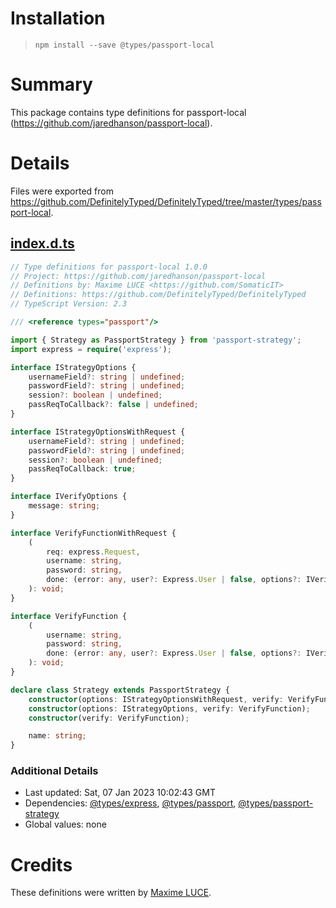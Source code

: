 # Installation
> `npm install --save @types/passport-local`

# Summary
This package contains type definitions for passport-local (https://github.com/jaredhanson/passport-local).

# Details
Files were exported from https://github.com/DefinitelyTyped/DefinitelyTyped/tree/master/types/passport-local.
## [index.d.ts](https://github.com/DefinitelyTyped/DefinitelyTyped/tree/master/types/passport-local/index.d.ts)
````ts
// Type definitions for passport-local 1.0.0
// Project: https://github.com/jaredhanson/passport-local
// Definitions by: Maxime LUCE <https://github.com/SomaticIT>
// Definitions: https://github.com/DefinitelyTyped/DefinitelyTyped
// TypeScript Version: 2.3

/// <reference types="passport"/>

import { Strategy as PassportStrategy } from 'passport-strategy';
import express = require('express');

interface IStrategyOptions {
    usernameField?: string | undefined;
    passwordField?: string | undefined;
    session?: boolean | undefined;
    passReqToCallback?: false | undefined;
}

interface IStrategyOptionsWithRequest {
    usernameField?: string | undefined;
    passwordField?: string | undefined;
    session?: boolean | undefined;
    passReqToCallback: true;
}

interface IVerifyOptions {
    message: string;
}

interface VerifyFunctionWithRequest {
    (
        req: express.Request,
        username: string,
        password: string,
        done: (error: any, user?: Express.User | false, options?: IVerifyOptions) => void,
    ): void;
}

interface VerifyFunction {
    (
        username: string,
        password: string,
        done: (error: any, user?: Express.User | false, options?: IVerifyOptions) => void,
    ): void;
}

declare class Strategy extends PassportStrategy {
    constructor(options: IStrategyOptionsWithRequest, verify: VerifyFunctionWithRequest);
    constructor(options: IStrategyOptions, verify: VerifyFunction);
    constructor(verify: VerifyFunction);

    name: string;
}

````

### Additional Details
 * Last updated: Sat, 07 Jan 2023 10:02:43 GMT
 * Dependencies: [@types/express](https://npmjs.com/package/@types/express), [@types/passport](https://npmjs.com/package/@types/passport), [@types/passport-strategy](https://npmjs.com/package/@types/passport-strategy)
 * Global values: none

# Credits
These definitions were written by [Maxime LUCE](https://github.com/SomaticIT).
